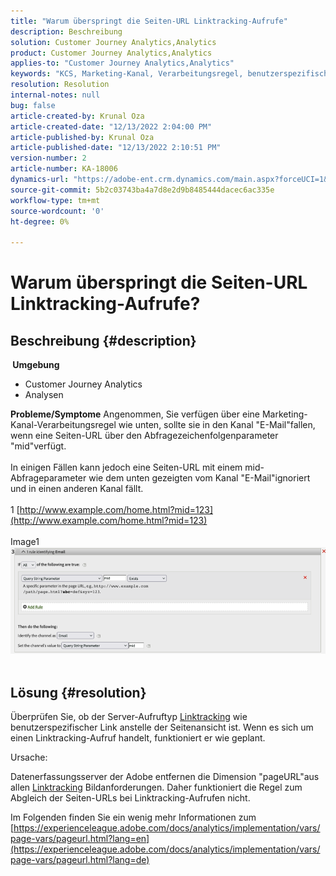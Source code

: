 ```yaml
---
title: "Warum überspringt die Seiten-URL Linktracking-Aufrufe"
description: Beschreibung
solution: Customer Journey Analytics,Analytics
product: Customer Journey Analytics,Analytics
applies-to: "Customer Journey Analytics,Analytics"
keywords: "KCS, Marketing-Kanal, Verarbeitungsregel, benutzerspezifischer Link"
resolution: Resolution
internal-notes: null
bug: false
article-created-by: Krunal Oza
article-created-date: "12/13/2022 2:04:00 PM"
article-published-by: Krunal Oza
article-published-date: "12/13/2022 2:10:51 PM"
version-number: 2
article-number: KA-18006
dynamics-url: "https://adobe-ent.crm.dynamics.com/main.aspx?forceUCI=1&pagetype=entityrecord&etn=knowledgearticle&id=9898eafb-ee7a-ed11-81ac-6045bd006b3d"
source-git-commit: 5b2c03743ba4a7d8e2d9b8485444dacec6ac335e
workflow-type: tm+mt
source-wordcount: '0'
ht-degree: 0%

---
```


# Warum überspringt die Seiten-URL Linktracking-Aufrufe?

## Beschreibung {#description}

<b> Umgebung</b>
- Customer Journey Analytics
- Analysen



<b>Probleme/Symptome</b>
Angenommen, Sie verfügen über eine Marketing-Kanal-Verarbeitungsregel wie unten, sollte sie in den Kanal &quot;E-Mail&quot;fallen, wenn eine Seiten-URL über den Abfragezeichenfolgenparameter &quot;mid&quot;verfügt.
<br><br>In einigen Fällen kann jedoch eine Seiten-URL mit einem mid-Abfrageparameter wie dem unten gezeigten vom Kanal &quot;E-Mail&quot;ignoriert und in einen anderen Kanal fällt.
<br> 
<br>1 [http://www.example.com/home.html?mid=123](http://www.example.com/home.html?mid=123)
<br> 
<br>Image1
<br>![](assets/___a098eafb-ee7a-ed11-81ac-6045bd006b3d___.png)
<br> <br>

## Lösung {#resolution}




Überprüfen Sie, ob der Server-Aufruftyp [Linktracking](https://experienceleague.adobe.com/docs/analytics/implementation/vars/functions/tl-method.html?lang=de) wie benutzerspezifischer Link anstelle der Seitenansicht ist. Wenn es sich um einen Linktracking-Aufruf handelt, funktioniert er wie geplant.





Ursache:

Datenerfassungsserver der Adobe entfernen die Dimension &quot;pageURL&quot;aus allen [Linktracking](https://experienceleague.adobe.com/docs/analytics/implementation/vars/functions/tl-method.html?lang=en) Bildanforderungen. Daher funktioniert die Regel zum Abgleich der Seiten-URLs bei Linktracking-Aufrufen nicht.

Im Folgenden finden Sie ein wenig mehr Informationen zum [https://experienceleague.adobe.com/docs/analytics/implementation/vars/page-vars/pageurl.html?lang=en](https://experienceleague.adobe.com/docs/analytics/implementation/vars/page-vars/pageurl.html?lang=de)
